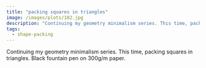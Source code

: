 ```yaml
---
title: "packing squares in triangles"
image: /images/plots/182.jpg
description: "Continuing my geometry minimalism series. This time, packing squares in triangles. Black fountain pen on 300g/m paper."
tags:
  - shape-packing
---
```


Continuing my geometry minimalism series. This time, packing squares in triangles. Black fountain pen on 300g/m paper.
